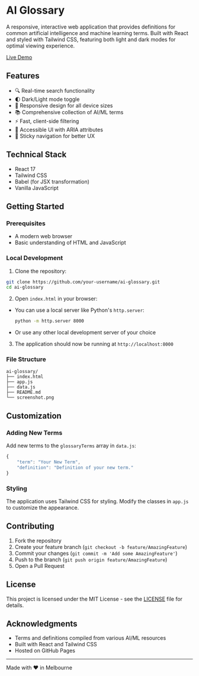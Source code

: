 # AI Glossary

A responsive, interactive web application that provides definitions for common artificial intelligence and machine learning terms. Built with React and styled with Tailwind CSS, featuring both light and dark modes for optimal viewing experience.

[Live Demo](https://justinpdaly.github.io/AI-glossary-v1/) <!-- Replace with your actual GitHub Pages URL -->

## Features

- 🔍 Real-time search functionality
- 🌓 Dark/Light mode toggle
- 📱 Responsive design for all device sizes
- 📚 Comprehensive collection of AI/ML terms
- ⚡ Fast, client-side filtering
- 🎯 Accessible UI with ARIA attributes
- 📌 Sticky navigation for better UX

## Technical Stack

- React 17
- Tailwind CSS
- Babel (for JSX transformation)
- Vanilla JavaScript

## Getting Started

### Prerequisites

- A modern web browser
- Basic understanding of HTML and JavaScript

### Local Development

1. Clone the repository:
```bash
git clone https://github.com/your-username/ai-glossary.git
cd ai-glossary
```

2. Open `index.html` in your browser:
- You can use a local server like Python's `http.server`:
  ```bash
  python -m http.server 8000
  ```
- Or use any other local development server of your choice

3. The application should now be running at `http://localhost:8000`

### File Structure

```
ai-glossary/
├── index.html
├── app.js
├── data.js
├── README.md
└── screenshot.png
```

## Customization

### Adding New Terms

Add new terms to the `glossaryTerms` array in `data.js`:

```javascript
{
    "term": "Your New Term",
    "definition": "Definition of your new term."
}
```

### Styling

The application uses Tailwind CSS for styling. Modify the classes in `app.js` to customize the appearance.

## Contributing

1. Fork the repository
2. Create your feature branch (`git checkout -b feature/AmazingFeature`)
3. Commit your changes (`git commit -m 'Add some AmazingFeature'`)
4. Push to the branch (`git push origin feature/AmazingFeature`)
5. Open a Pull Request

## License

This project is licensed under the MIT License - see the [LICENSE](LICENSE) file for details.

## Acknowledgments

- Terms and definitions compiled from various AI/ML resources
- Built with React and Tailwind CSS
- Hosted on GitHub Pages

---
Made with ❤️ in Melbourne
